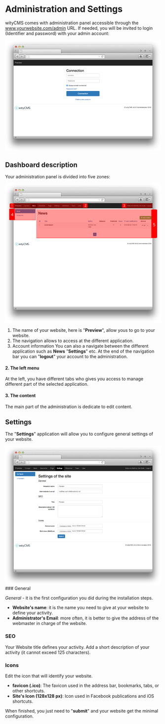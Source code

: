 # Administration and Settings

wityCMS comes with administration panel accessible through the www.yourwebsite.com/admin URL. If needed, you will be invited to login (Identifier and password) with your admin account: 

![](connect-01.png)

## Dashboard description

Your administration panel is divided into five zones: 

![](admin-01.png)

1. The name of your website, here is "**Preview**", allow yous to go to your website.
2. The navigation allows to access at the different application.
3. Account information 
You can also a navigate between the different application such as **News** "**Settings**" etc. 
At the end of the navigation bar you can "**logout**" your account to the administration. 

#### 2. The left menu

At the left, you have different tabs who gives you access to manage different part of the selected application.

#### 3. The content

The main part of the administration is dedicate to edit content.  

## Settings

The "**Settings**" application will allow you to configure general settings of your website.

![](settings-01.png)
### General

*General* - it is the first configuration you did during the installation steps.

* **Website's name**: it is the name you need to give at your website to define your activity.
* **Administrator's Email**: more often, it is better to give the address of the webmaster in charge of the website.

### SEO

Your Website title defines your activity. Add a short description of your activity (it cannot exceed 125 characters).

### Icons

Edit the icon that will identify your website.

* **favicon (.ico)**: The favicon used in the address bar, bookmarks, tabs, or other shortcuts.
* **Site's Icon (128x128 px)**: Icon used in Facebook publications and iOS shortcuts. 

When finished, you just need to "**submit**" and your website get the minimal configuration. 